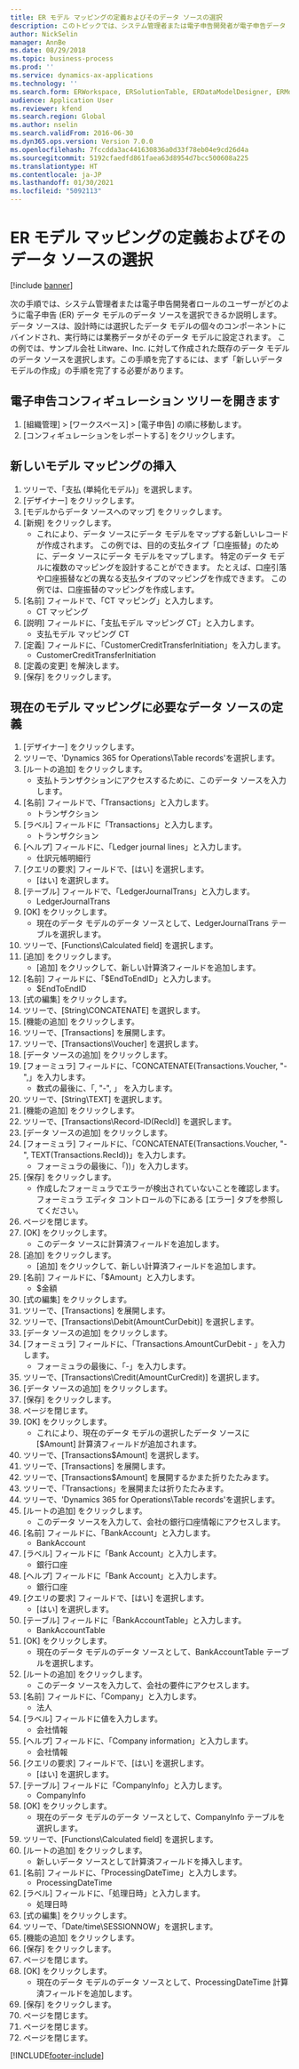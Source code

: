 ```yaml
---
title: ER モデル マッピングの定義およびそのデータ ソースの選択
description: このトピックでは、システム管理者または電子申告開発者が電子申告データ モデルのデータ ソースを選択する方法について説明します。
author: NickSelin
manager: AnnBe
ms.date: 08/29/2018
ms.topic: business-process
ms.prod: ''
ms.service: dynamics-ax-applications
ms.technology: ''
ms.search.form: ERWorkspace, ERSolutionTable, ERDataModelDesigner, ERModelMappingTable, ERModelMappingDesigner, ERExpressionDesignerFormula
audience: Application User
ms.reviewer: kfend
ms.search.region: Global
ms.author: nselin
ms.search.validFrom: 2016-06-30
ms.dyn365.ops.version: Version 7.0.0
ms.openlocfilehash: 7fccdda3ac441630836a0d33f78eb04e9cd26d4a
ms.sourcegitcommit: 5192cfaedfd861faea63d8954d7bcc500608a225
ms.translationtype: HT
ms.contentlocale: ja-JP
ms.lasthandoff: 01/30/2021
ms.locfileid: "5092113"
---
```

# <a name="define-er-model-mappings-and-select-data-sources-for-them"></a>ER モデル マッピングの定義およびそのデータ ソースの選択

[!include [banner](../../includes/banner.md)]

次の手順では、システム管理者または電子申告開発者ロールのユーザーがどのように電子申告 (ER) データ モデルのデータ ソースを選択できるか説明します。 データ ソースは、設計時には選択したデータ モデルの個々のコンポーネントにバインドされ、実行時には業務データがそのデータ モデルに設定されます。 この例では、サンプル会社 Litware、Inc. に対して作成された既存のデータ モデルのデータ ソースを選択します。この手順を完了するには、まず「新しいデータ モデルの作成」の手順を完了する必要があります。


## <a name="open-the-electronic-reporting-configurations-tree"></a>電子申告コンフィギュレーション ツリーを開きます
1. [組織管理] > [ワークスペース] > [電子申告] の順に移動します。
2. [コンフィギュレーションをレポートする] をクリックします。

## <a name="insert-a-new-model-mapping"></a>新しいモデル マッピングの挿入
1. ツリーで、「支払 (単純化モデル)」を選択します。
2. [デザイナー] をクリックします。
3. [モデルからデータ ソースへのマップ] をクリックします。
4. [新規] をクリックします。
    * これにより、データ ソースにデータ モデルをマップする新しいレコードが作成されます。 この例では、目的の支払タイプ「口座振替」のために、データ ソースにデータ モデルをマップします。     特定のデータ モデルに複数のマッピングを設計することができます。 たとえば、口座引落や口座振替などの異なる支払タイプのマッピングを作成できます。 この例では、口座振替のマッピングを作成します。  
5. [名前] フィールドで、「CT マッピング」と入力します。
    * CT マッピング  
6. [説明] フィールドに、「支払モデル マッピング CT」と入力します。
    * 支払モデル マッピング CT  
7. [定義] フィールドに、「CustomerCreditTransferInitiation」を入力します。
    * CustomerCreditTransferInitiation  
8. [定義の変更] を解決します。
9. [保存] をクリックします。

## <a name="define-required-data-sources-for-the-current-model-mapping"></a>現在のモデル マッピングに必要なデータ ソースの定義
1. [デザイナー] をクリックします。
2. ツリーで、'Dynamics 365 for Operations\Table records'を選択します。
3. [ルートの追加] をクリックします。
    * 支払トランザクションにアクセスするために、このデータ ソースを入力します。  
4. [名前] フィールドで、「Transactions」と入力します。
    * トランザクション  
5. [ラベル] フィールドに「Transactions」と入力します。
    * トランザクション  
6. [ヘルプ] フィールドに、「Ledger journal lines」と入力します。
    * 仕訳元帳明細行  
7. [クエリの要求] フィールドで、[はい] を選択します。
    * [はい] を選択します。  
8. [テーブル] フィールドで、「LedgerJournalTrans」と入力します。
    * LedgerJournalTrans  
9. [OK] をクリックします。
    * 現在のデータ モデルのデータ ソースとして、LedgerJournalTrans テーブルを選択します。  
10. ツリーで、[Functions\Calculated field] を選択します。
11. [追加] をクリックします。
    * [追加] をクリックして、新しい計算済フィールドを追加します。  
12. [名前] フィールドに、「$EndToEndID」と入力します。
    * $EndToEndID  
13. [式の編集] をクリックします。
14. ツリーで、[String\CONCATENATE] を選択します。
15. [機能の追加] をクリックします。
16. ツリーで、[Transactions] を展開します。
17. ツリーで、[Transactions\Voucher] を選択します。
18. [データ ソースの追加] をクリックします。
19. [フォーミュラ] フィールドに、「CONCATENATE(Transactions.Voucher, "-",」を入力します。
    * 数式の最後に、「, "-", 」 を入力します。  
20. ツリーで、[String\TEXT] を選択します。
21. [機能の追加] をクリックします。
22. ツリーで、[Transactions\Record-ID(RecId)] を選択します。
23. [データ ソースの追加] をクリックします。
24. [フォーミュラ] フィールドに、「CONCATENATE(Transactions.Voucher, "-", TEXT(Transactions.RecId))」を入力します。
    * フォーミュラの最後に、「))」を入力します。  
25. [保存] をクリックします。
    * 作成したフォーミュラでエラーが検出されていないことを確認します。 フォーミュラ エディタ コントロールの下にある [エラー] タブを参照してください。  
26. ページを閉じます。
27. [OK] をクリックします。
    * このデータ ソースに計算済フィールドを追加します。  
28. [追加] をクリックします。
    * [追加] をクリックして、新しい計算済フィールドを追加します。  
29. [名前] フィールドに、「$Amount」と入力します。
    * $金額  
30. [式の編集] をクリックします。
31. ツリーで、[Transactions] を展開します。
32. ツリーで、[Transactions\Debit(AmountCurDebit)] を選択します。
33. [データ ソースの追加] をクリックします。
34. [フォーミュラ] フィールドに、「Transactions.AmountCurDebit - 」を入力します。
    * フォーミュラの最後に、「-」を入力します。  
35. ツリーで、[Transactions\Credit(AmountCurCredit)] を選択します。
36. [データ ソースの追加] をクリックします。
37. [保存] をクリックします。
38. ページを閉じます。
39. [OK] をクリックします。
    * これにより、現在のデータ モデルの選択したデータ ソースに [$Amount] 計算済フィールドが追加されます。  
40. ツリーで、[Transactions\$Amount] を選択します。
41. ツリーで、[Transactions] を展開します。
42. ツリーで、[Transactions\$Amount] を展開するかまた折りたたみます。
43. ツリーで、「Transactions」を展開または折りたたみます。
44. ツリーで、'Dynamics 365 for Operations\Table records'を選択します。
45. [ルートの追加] をクリックします。
    * このデータ ソースを入力して、会社の銀行口座情報にアクセスします。  
46. [名前] フィールドに、「BankAccount」と入力します。
    * BankAccount  
47. [ラベル] フィールドに「Bank Account」と入力します。
    * 銀行口座  
48. [ヘルプ] フィールドに「Bank Account」と入力します。
    * 銀行口座  
49. [クエリの要求] フィールドで、[はい] を選択します。
    * [はい] を選択します。  
50. [テーブル] フィールドに「BankAccountTable」と入力します。
    * BankAccountTable  
51. [OK] をクリックします。
    * 現在のデータ モデルのデータ ソースとして、BankAccountTable テーブルを選択します。  
52. [ルートの追加] をクリックします。
    * このデータ ソースを入力して、会社の要件にアクセスします。  
53. [名前] フィールドに、「Company」と入力します。
    * 法人  
54. [ラベル] フィールドに値を入力します。
    * 会社情報  
55. [ヘルプ] フィールドに、「Company information」と入力します。
    * 会社情報  
56. [クエリの要求] フィールドで、[はい] を選択します。
    * [はい] を選択します。  
57. [テーブル] フィールドに「CompanyInfo」と入力します。
    * CompanyInfo  
58. [OK] をクリックします。
    * 現在のデータ モデルのデータ ソースとして、CompanyInfo テーブルを選択します。  
59. ツリーで、[Functions\Calculated field] を選択します。
60. [ルートの追加] をクリックします。
    * 新しいデータ ソースとして計算済フィールドを挿入します。  
61. [名前] フィールドに、「ProcessingDateTime」と入力します。
    * ProcessingDateTime  
62. [ラベル] フィールドに、「処理日時」と入力します。
    * 処理日時  
63. [式の編集] をクリックします。
64. ツリーで、「Date/time\SESSIONNOW」を選択します。
65. [機能の追加] をクリックします。
66. [保存] をクリックします。
67. ページを閉じます。
68. [OK] をクリックします。
    * 現在のデータ モデルのデータ ソースとして、ProcessingDateTime 計算済フィールドを追加します。  
69. [保存] をクリックします。
70. ページを閉じます。
71. ページを閉じます。
72. ページを閉じます。



[!INCLUDE[footer-include](../../../../includes/footer-banner.md)]